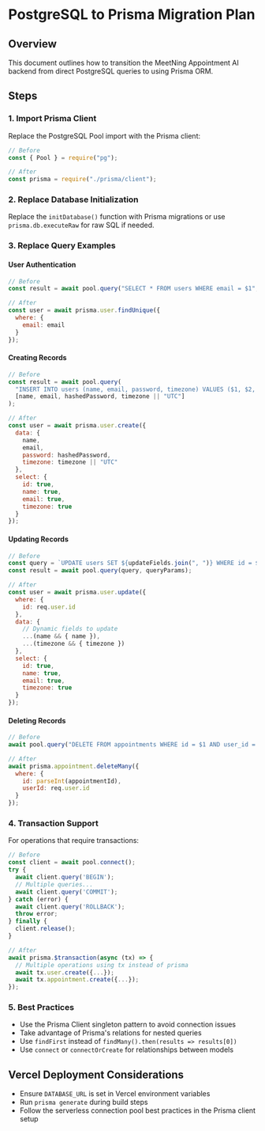 # PostgreSQL to Prisma Migration Plan

## Overview

This document outlines how to transition the MeetNing Appointment AI backend from direct PostgreSQL queries to using Prisma ORM.

## Steps

### 1. Import Prisma Client

Replace the PostgreSQL Pool import with the Prisma client:

```javascript
// Before
const { Pool } = require("pg");

// After
const prisma = require("./prisma/client");
```

### 2. Replace Database Initialization

Replace the `initDatabase()` function with Prisma migrations or use `prisma.db.executeRaw` for raw SQL if needed.

### 3. Replace Query Examples

#### User Authentication

```javascript
// Before
const result = await pool.query("SELECT * FROM users WHERE email = $1", [email]);

// After
const user = await prisma.user.findUnique({
  where: {
    email: email
  }
});
```

#### Creating Records

```javascript
// Before
const result = await pool.query(
  "INSERT INTO users (name, email, password, timezone) VALUES ($1, $2, $3, $4) RETURNING id, name, email, timezone",
  [name, email, hashedPassword, timezone || "UTC"]
);

// After
const user = await prisma.user.create({
  data: {
    name,
    email,
    password: hashedPassword,
    timezone: timezone || "UTC"
  },
  select: {
    id: true,
    name: true,
    email: true,
    timezone: true
  }
});
```

#### Updating Records

```javascript
// Before
const query = `UPDATE users SET ${updateFields.join(", ")} WHERE id = $1 RETURNING id, name, email, timezone`;
const result = await pool.query(query, queryParams);

// After
const user = await prisma.user.update({
  where: {
    id: req.user.id
  },
  data: {
    // Dynamic fields to update
    ...(name && { name }),
    ...(timezone && { timezone })
  },
  select: {
    id: true,
    name: true,
    email: true,
    timezone: true
  }
});
```

#### Deleting Records

```javascript
// Before
await pool.query("DELETE FROM appointments WHERE id = $1 AND user_id = $2", [appointmentId, req.user.id]);

// After
await prisma.appointment.deleteMany({
  where: {
    id: parseInt(appointmentId),
    userId: req.user.id
  }
});
```

### 4. Transaction Support

For operations that require transactions:

```javascript
// Before
const client = await pool.connect();
try {
  await client.query('BEGIN');
  // Multiple queries...
  await client.query('COMMIT');
} catch (error) {
  await client.query('ROLLBACK');
  throw error;
} finally {
  client.release();
}

// After
await prisma.$transaction(async (tx) => {
  // Multiple operations using tx instead of prisma
  await tx.user.create({...});
  await tx.appointment.create({...});
});
```

### 5. Best Practices

- Use the Prisma Client singleton pattern to avoid connection issues
- Take advantage of Prisma's relations for nested queries
- Use `findFirst` instead of `findMany().then(results => results[0])`
- Use `connect` or `connectOrCreate` for relationships between models

## Vercel Deployment Considerations

- Ensure `DATABASE_URL` is set in Vercel environment variables
- Run `prisma generate` during build steps
- Follow the serverless connection pool best practices in the Prisma client setup
